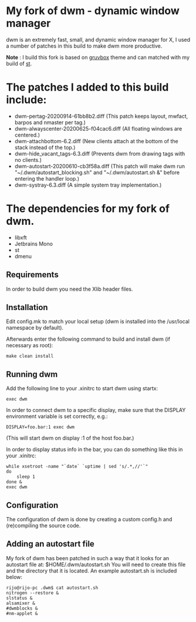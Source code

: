 My fork of dwm - dynamic window manager
============================
dwm is an extremely fast, small, and dynamic window manager for X, I used a number of patches in this build to make dwm more productive.

**Note** : I build this fork is based on [gruvbox](https://github.com/morhetz/gruvbox) theme and can matched with my build of [st](https://github.com/rijoth/st).

The patches I added to this build include:
============================
+ dwm-pertag-20200914-61bb8b2.diff (This patch keeps layout, mwfact, barpos and nmaster per tag.)
+ dwm-alwayscenter-20200625-f04cac6.diff (All floating windows are centered.)
+ dwm-attachbottom-6.2.diff (New clients attach at the bottom of the stack instead of the top.)
+ dwm-hide_vacant_tags-6.3.diff (Prevents dwm from drawing tags with no clients.)
+ dwm-autostart-20200610-cb3f58a.diff (This patch will make dwm run "~/.dwm/autostart_blocking.sh" and "~/.dwm/autostart.sh &" before entering the handler loop.)
+ dwm-systray-6.3.diff (A simple system tray implementation.)

The dependencies for my fork of dwm.
===========================
+ libxft
+ Jetbrains Mono
+ st
+ dmenu

Requirements
------------
In order to build dwm you need the Xlib header files.


Installation
------------
Edit config.mk to match your local setup (dwm is installed into
the /usr/local namespace by default).

Afterwards enter the following command to build and install dwm (if
necessary as root):

    make clean install

Running dwm
-----------
Add the following line to your .xinitrc to start dwm using startx:

    exec dwm

In order to connect dwm to a specific display, make sure that
the DISPLAY environment variable is set correctly, e.g.:

    DISPLAY=foo.bar:1 exec dwm

(This will start dwm on display :1 of the host foo.bar.)

In order to display status info in the bar, you can do something
like this in your .xinitrc:

    while xsetroot -name "`date` `uptime | sed 's/.*,//'`"
    do
    	sleep 1
    done &
    exec dwm


Configuration
-------------
The configuration of dwm is done by creating a custom config.h
and (re)compiling the source code.

Adding an autostart file
-------------
My fork of dwm has been patched in such a way that it looks for an autostart file at: $HOME/.dwm/autostart.sh
You will need to create this file and the directory that it is located.  An example autostart.sh is included below:

```console
rijo@rijo-pc .dwm$ cat autostart.sh
nitrogen --restore &
slstatus &
alsamixer &
#dwmblocks &
#nm-applet &
```
